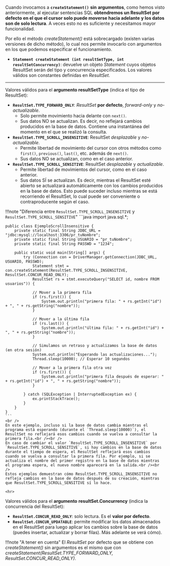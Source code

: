 Cuando invocamos a **`createStatement()`** **sin** **argumentos**, como hemos visto anteriormente, al ejecutar sentencias SQL **obtendremos un ResultSet por defecto en el que el cursor solo puede moverse hacia adelante** **y los datos son de solo lectura**. A veces esto no es suficiente y necesitamos mayor funcionalidad.

Por ello el método *createStatement()* está sobrecargado (existen varias versiones de dicho método), lo cual nos permite invocarlo con argumentos en los que podemos especificar el funcionamiento.


- **`Statement createStatement (int resultSetType, int resultSetConcurrency)`**: devuelve un objeto *Statement* cuyos objetos ResultSet serán del tipo y concurrencia especificados. Los valores válidos son constantes definidas en *ResultSet*.

<hr>

Valores válidos para el **argumento resultSetType** (indica el tipo de ResultSet):

- **`ResultSet.TYPE_FORWARD_ONLY`**: *ResultSet* **por defecto**, *forward-only* y *no-actualizable*.
	- Solo permite movimiento hacia delante con `next()`.
	- Sus datos NO se actualizan. Es decir, no reflejará cambios producidos en la base de datos. Contiene una instantánea del momento en el que se realizó la consulta.
- **`ResultSet.TYPE_SCROLL_INSENSITIVE`**: ResultSet *desplazable* y *no-actualizable*.
	- Permite libertad de movimiento del cursor con otros métodos como `first()`, `previous()`, `last()`, etc. además de `next()`.
	- Sus datos NO se actualizan, como en el caso anterior.
- **`ResultSet.TYPE_SCROLL_SENSITIVE`**: ResultSet *desplazable* y *actualizable*.
	- Permite libertad de movimientos del cursor, como en el caso anterior.
	- Sus datos SÍ se actualizan. Es decir, mientras el ResultSet esté abierto se actualizará automáticamente con los cambios producidos en la base de datos. Esto puede suceder incluso mientras se está recorriendo el ResultSet, lo cual puede ser conveniente o contraproducente según el caso.

!!!note "Diferencia entre `ResultSet.TYPE_SCROLL_INSENSITIVE` y `ResultSet.TYPE_SCROLL_SENSITIVE`"
	```java
	import java.sql.*;
	
	public class EjemploScrollInsensitive {
		private static final String JDBC_URL = "jdbc:mysql://localhost:3306/pr_tuNombre";
		private static final String USUARIO = "pr_tuNombre";
		private static final String PASSWD = "1234";   
	    
		public static void main(String[] args) {
			try (Connection con = DriverManager.getConnection(JDBC_URL, USUARIO, PASSWD);
				Statement stmt = con.createStatement(ResultSet.TYPE_SCROLL_INSENSITIVE, ResultSet.CONCUR_READ_ONLY);
				ResultSet rs = stmt.executeQuery("SELECT id, nombre FROM usuarios")) {
	
				// Mover a la primera fila
				if (rs.first()) {
					System.out.println("primera fila: " + rs.getInt("id") + ", " + rs.getString("nombre"));
				}
	
				// Mover a la última fila
				if (rs.last()) {
					System.out.println("última fila: " + rs.getInt("id") + ", " + rs.getString("nombre"));
				}
	
				// Simulamos un retraso y actualizamos la base de datos (en otra sesión)
				System.out.println("Esperando las actualizaciones...");
				Thread.sleep(10000); // Esperar 10 segundos
	
				// Mover a la primera fila otra vez
				if (rs.first()) {
					System.out.println("primera fila después de esperar: " + rs.getInt("id") + ", " + rs.getString("nombre"));
				}
	
			} catch (SQLException | InterruptedException ex) {
				ex.printStackTrace();
			}
		}
	}
	```
	<br />
	En este ejemplo, incluso si la base de datos cambia mientras el programa está esperando (durante el `Thread.sleep(10000)`), el ResultSet no reflejará esos cambios cuando se vuelva a consultar la primera fila.<br /><br />
	En caso de cambiar el valor `ResultSet.TYPE_SCROLL_INSENSITIVE` por `ResultSet.TYPE_SCROLL_SENSITIVE`, si hay cambios en la base de datos durante el tiempo de espera, el ResultSet reflejará esos cambios cuando se vuelva a consultar la primera fila. Por ejemplo, si se actualiza el nombre del primer registro en la base de datos mientras el programa espera, el nuevo nombre aparecerá en la salida.<br /><br />
	Estos ejemplos demuestran cómo ResultSet.TYPE_SCROLL_INSENSITIVE no refleja cambios en la base de datos después de su creación, mientras que ResultSet.TYPE_SCROLL_SENSITIVE sí lo hace.
	
	<hr>

Valores válidos para el **argumento** **resultSet.Concurrency** (indica la concurrencia del ResultSet):

- **`ResultSet.CONCUR_READ_ONLY`**: solo lectura. Es el **valor por defecto**.
- **`ResultSet.CONCUR_UPDATABLE`**: permite modificar los datos almacenados en el ResultSet para luego aplicar los cambios sobre la base de datos (puedes insertar, actualizar y borrar filas). Más adelante se verá cómo).

!!!note "A tener en cuenta"
    El *ResultSet* por defecto que se obtiene con *createStatement()* sin argumentos es el mismo que con *createStatement(ResultSet.TYPE_FORWARD_ONLY, ResultSet.CONCUR_READ_ONLY)*.

